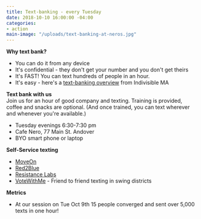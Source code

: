 ```yaml
---
title: Text-banking - every Tuesday
date: 2018-10-10 16:00:00 -04:00
categories:
- action
main-image: "/uploads/text-banking-at-neros.jpg"
---
```


**Why text bank?**
* You can do it from any device
* It's confidential - they don't get your number and you don't get theirs
* It's FAST! You can text hundreds of people in an hour.
* It's easy - here's a [text-banking overview](https://www.indivisible-ma.org/training-texting) from Indivisible MA

**Text bank with us** <BR>
Join us for an hour of good company and texting. Training is provided, coffee and snacks are optional. (And once trained, you can text wherever and whenever you're available.)
* Tuesday evenings 6:30-7:30 pm
* Cafe Nero, 77 Main St. Andover
* BYO smart phone or laptop

**Self-Service texting**
* [MoveOn](https://bit.ly/2Iu0Wsa)
* [Red2Blue](https://red2blue.org/texting/)
* [Resistance Labs](https://resistancelabs.com/volunteer)
* [VoteWithMe](https://votewithme.us/) - Friend to friend texting in swing districts

**Metrics**
* At our session on Tue Oct 9th 15 people converged and sent over 5,000 texts in one hour! 